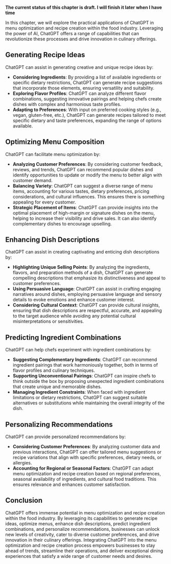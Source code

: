 **The current status of this chapter is draft. I will finish it later when I have time**

In this chapter, we will explore the practical applications of ChatGPT in menu optimization and recipe creation within the food industry. Leveraging the power of AI, ChatGPT offers a range of capabilities that can revolutionize these processes and drive innovation in culinary offerings.

Generating Recipe Ideas
-----------------------

ChatGPT can assist in generating creative and unique recipe ideas by:

* **Considering Ingredients**: By providing a list of available ingredients or specific dietary restrictions, ChatGPT can generate recipe suggestions that incorporate those elements, ensuring versatility and suitability.
* **Exploring Flavor Profiles**: ChatGPT can analyze different flavor combinations, suggesting innovative pairings and helping chefs create dishes with complex and harmonious taste profiles.
* **Adapting to Preferences**: With input on preferred cooking styles (e.g., vegan, gluten-free, etc.), ChatGPT can generate recipes tailored to meet specific dietary and taste preferences, expanding the range of options available.

Optimizing Menu Composition
---------------------------

ChatGPT can facilitate menu optimization by:

* **Analyzing Customer Preferences**: By considering customer feedback, reviews, and trends, ChatGPT can recommend popular dishes and identify opportunities to update or modify the menu to better align with customer demand.
* **Balancing Variety**: ChatGPT can suggest a diverse range of menu items, accounting for various tastes, dietary preferences, pricing considerations, and cultural influences. This ensures there is something appealing for every customer.
* **Strategic Placement of Items**: ChatGPT can provide insights into the optimal placement of high-margin or signature dishes on the menu, helping to increase their visibility and drive sales. It can also identify complementary dishes to encourage upselling.

Enhancing Dish Descriptions
---------------------------

ChatGPT can assist in creating captivating and enticing dish descriptions by:

* **Highlighting Unique Selling Points**: By analyzing the ingredients, flavors, and preparation methods of a dish, ChatGPT can generate compelling descriptions that emphasize its distinctiveness and appeal to customer preferences.
* **Using Persuasive Language**: ChatGPT can assist in crafting engaging narratives around dishes, employing persuasive language and sensory details to evoke emotions and enhance customer interest.
* **Considering Cultural Context**: ChatGPT can provide cultural insights, ensuring that dish descriptions are respectful, accurate, and appealing to the target audience while avoiding any potential cultural misinterpretations or sensitivities.

Predicting Ingredient Combinations
----------------------------------

ChatGPT can help chefs experiment with ingredient combinations by:

* **Suggesting Complementary Ingredients**: ChatGPT can recommend ingredient pairings that work harmoniously together, both in terms of flavor profiles and culinary techniques.
* **Supporting Unconventional Pairings**: ChatGPT can inspire chefs to think outside the box by proposing unexpected ingredient combinations that create unique and memorable dishes.
* **Managing Ingredient Constraints**: When faced with ingredient limitations or dietary restrictions, ChatGPT can suggest suitable alternatives or substitutions while maintaining the overall integrity of the dish.

Personalizing Recommendations
-----------------------------

ChatGPT can provide personalized recommendations by:

* **Considering Customer Preferences**: By analyzing customer data and previous interactions, ChatGPT can offer tailored menu suggestions or recipe variations that align with specific preferences, dietary needs, or allergies.
* **Accounting for Regional or Seasonal Factors**: ChatGPT can adapt menu optimization and recipe creation based on regional preferences, seasonal availability of ingredients, and cultural food traditions. This ensures relevance and enhances customer satisfaction.

Conclusion
----------

ChatGPT offers immense potential in menu optimization and recipe creation within the food industry. By leveraging its capabilities to generate recipe ideas, optimize menus, enhance dish descriptions, predict ingredient combinations, and personalize recommendations, businesses can unlock new levels of creativity, cater to diverse customer preferences, and drive innovation in their culinary offerings. Integrating ChatGPT into the menu optimization and recipe creation process empowers businesses to stay ahead of trends, streamline their operations, and deliver exceptional dining experiences that satisfy a wide range of customer needs and desires.
